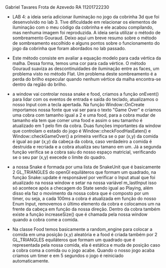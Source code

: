 Gabriel Tavares Frota de Azevedo 
RA 11201722230

- LAB 4:  a ideia seria adicionar iluminação no jogo da cobrinha 3d que foi desenvolvido no lab 3. Tive dificuldade em relacionar os elementos de iluminação com o meu código da cobrinha e ele acabou compilando, mas nenhuma imagem foi reproduzida. A ideia seria utilizar o método de sombreamento Gouraud. Deixo aqui um breve resumo sobre o método de sombreamento escolhido e alguns pontos sobre o funcionamento do jogo da cobrinha que foram abordados no lab passado.

- Este método consiste em avaliar a equação modelo para cada vértica da malha. Dessa forma, temos uma cor para cada vértice. O método Gouraud suaviza as descontinuidades de iluminação entre as faces, um problema visto no método Flat. Um problema deste sombreamento é a perda do brilho especular quando nenhum vértice da malha encontra-se dentro da região do brilho.

- a window vai controlar nossa snake e food, criamos a função onEvent() para lidar com os eventos de entrada e saída do teclado, atualizamos o nosso Input com a tecla apertada. Na função Window::OnCreate importamos nossa fonte que vai ser para o texto "Game Over" e criamos uma cobra com tamanho igual a 2 e uma food, para a cobra mudar de tamanho ela tem que comer uma food e assim o seu tamanho é atualizado em 1 pelo fim da cobra. Duas funções importantes da window que controlam o estado do jogo é Window::checkFoodHasEaten() e Window::checkGameOver() a primeira verifica se o par (x,y) da comida é igual ao par (x,y) da cabeça da cobra, caso verdadeiro a comida é destruida e recriada e a cobra atualiza seu tamano em um. Já a segunda função verifica se a cobra saiu do nosso espaço matricial, verificando se o seu par (x,y) execede o limite do quadro.

-  a nossa Snake é formada por uma lista de SnakeUnit que é basicamente 2 GL_TRIANGLES do openGl equiláteros que formam um quadrado, na função  Snake::update é responsável por verificar o Input atual que foi atualizado na nossa window e setar na nossa variável m_lastInput isso só acontece após a checagem do State sendo igual ao Playing, além disso ela faz o movimento da nossa cobra que é composto por um timer, ou seja, a cada 100ms a cobra é atualizada em função do nosso Enum Input, removemos o último elemento da cobra e colocamos um na frente da cabeça em função da nossa direção. Dentro da cobra também existe a função increaseSize() que é chamada pela nossa window quando a cobra come a comida. 

-  Na classe Food temos basicamente a random_engine para colocar a comida em uma posição (x,y) aleatória e a food é criada também por 2 GL_TRIANGLES equiláteros que formam um quadrado que é representada pela nossa comida, ela é estática e muda de posição caso a cobra coma a comida ou o jogo acabe. Quando o nosso jogo acaba criamos um timer e em 5 segundos o jogo é reiniciado automaticamente.
